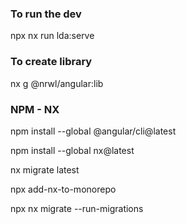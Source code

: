 ### To run the dev
npx nx run lda:serve

### To create library
nx g @nrwl/angular:lib <lib-name>


### NPM - NX
npm install --global @angular/cli@latest

npm install --global nx@latest

nx migrate latest

npx add-nx-to-monorepo

npx nx migrate --run-migrations
